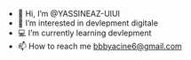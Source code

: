 - 👋 Hi, I’m @YASSINEAZ-UIUI
- 👀 I’m interested in devlepment digitale
- 💻 I’m currently learning devlepment
- 📫 How to reach me bbbyacine6@gmail.com

<!---
YASSINEAZ-UIUI/YASSINEAZ-UIUI is a ✨ special ✨ repository because its `README.md` (this file) appears on your GitHub profile.
You can click the Preview link to take a look at your changes.
--->
